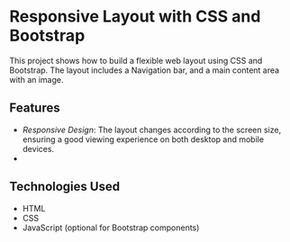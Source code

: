 # Responsive Layout with CSS and Bootstrap

This project shows how to build a flexible web layout using CSS and Bootstrap. The layout includes a Navigation bar, and a main content area with an image.

## Features

- *Responsive Design*: The layout changes according to the screen size, ensuring a good viewing experience on both desktop and mobile devices.
- 
## Technologies Used

- HTML
- CSS
- JavaScript (optional for Bootstrap components)
